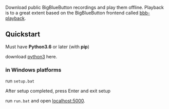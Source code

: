 Download public BigBlueButton recordings and play them offline.
Playback is to a great extent based on the BigBlueButton frontend called [bbb-playback](https://github.com/bigbluebutton/bbb-playback).

## Quickstart

Must have **Python3.6** or later (with **pip**)

download [python3](https://www.python.org/downloads/) here.


### in Windows platforms


run `setup.bat`

After setup completed, press Enter and exit setup

run `run.bat` and open [localhost:5000](http://localhost:5000).